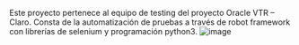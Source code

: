 Este proyecto pertenece al equipo de testing del proyecto Oracle VTR – Claro. Consta de la automatización de pruebas a través de robot framework con librerías de selenium y programación python3.
![image](https://github.com/user-attachments/assets/2a0d8d68-2a35-46dd-a97e-661ad2e43517)
